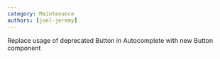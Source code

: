 ```yaml
---
category: Maintenance
authors: [joel-jeremy]
---
```


Replace usage of deprecated Button in Autocomplete with new Button component
